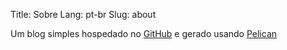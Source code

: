 Title: Sobre
Lang: pt-br
Slug: about

Um blog simples hospedado no [GitHub](https://github.com/) e gerado usando [Pelican](http://docs.getpelican.com/)
